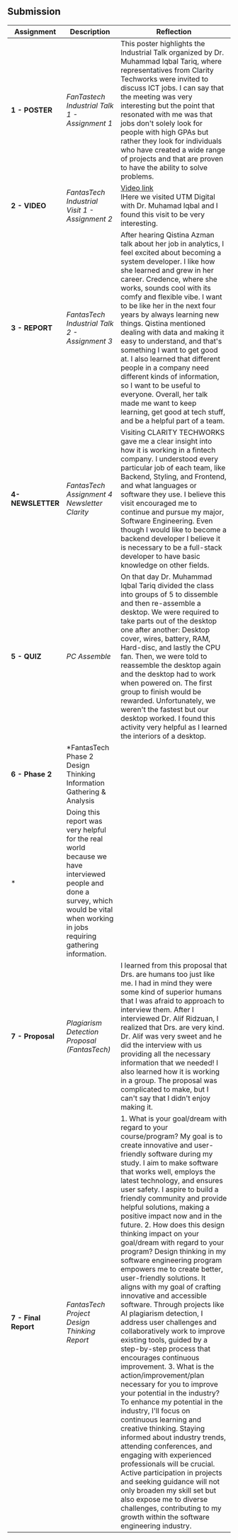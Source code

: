 ## Submission
| **Assignment** | **Description**  | **Reflection** |
| ----- |  ------ | ----- | 
| **1 - POSTER** | *FanTastech Industrial Talk 1 - Assignment 1* | This poster highlights the Industrial Talk organized by Dr. Muhammad Iqbal Tariq, where representatives from Clarity Techworks were invited to discuss ICT jobs. I can say that the meeting was very interesting but the point that resonated with me was that jobs don't solely look for people with high GPAs but rather they look for individuals who have created a wide range of projects and that are proven to have the ability to solve problems. | 
| **2 - VIDEO** | *FantasTech Industrial Visit 1 - Assignment 2* | [Video link](https://youtu.be/tCT9Sbe8C_8)<br> IHere we visited UTM Digital with Dr. Muhamad Iqbal and I found this visit to be very interesting.| 
| **3 - REPORT** | *FantasTech Industrial Talk 2 - Assignment 3* | After hearing Qistina Azman talk about her job in analytics, I feel excited about becoming a system developer. I like how she learned and grew in her career. Credence, where she works, sounds cool with its comfy and flexible vibe. I want to be like her in the next four years by always learning new things. Qistina mentioned dealing with data and making it easy to understand, and that's something I want to get good at. I also learned that different people in a company need different kinds of information, so I want to be useful to everyone. Overall, her talk made me want to keep learning, get good at tech stuff, and be a helpful part of a team. | 
| **4-NEWSLETTER** |*FantasTech Assignment 4 Newsletter Clarity*  | Visiting CLARITY TECHWORKS gave me a clear insight into how it is working in a fintech company. I understood every particular job of each team, like Backend, Styling, and Frontend, and what languages or software they use. I believe this visit encouraged me to continue and pursue my major, Software Engineering. Even though I would like to become a backend developer I believe it is necessary to be a full-stack developer to have basic knowledge on other fields.|
| **5 - QUIZ** | *PC Assemble* | On that day Dr. Muhammad Iqbal Tariq divided the class into groups of 5 to dissemble and then re-assemble a desktop. We were required to take parts out of the desktop one after another: Desktop cover, wires, battery, RAM, Hard-disc, and lastly the CPU fan. Then, we were told to reassemble the desktop again and the desktop had to work when powered on. The first group to finish would be rewarded. Unfortunately, we weren't the fastest but our desktop worked. I found this activity very helpful as I learned the interiors of a desktop.|
| **6 - Phase 2** | *FantasTech Phase 2 Design Thinking Information Gathering & Analysis
* | Doing this report was very helpful for the real world because we have interviewed people and done a survey, which would be vital when working in jobs requiring gathering information.|
| **7 - Proposal** | *Plagiarism Detection Proposal (FantasTech)* | I learned from this proposal that Drs. are humans too just like me. I had in mind they were some kind of superior humans that I was afraid to approach to interview them. After I interviewed Dr. Alif Ridzuan, I realized that Drs. are very kind. Dr. Alif was very sweet and he did the interview with us providing all the necessary information that we needed! I also learned how it is working in a group. The proposal was complicated to make, but I can't say that I didn't enjoy making it.|
| **7 - Final Report** | *FantasTech Project Design Thinking Report* | 1. What is your goal/dream with regard to your course/program?   My goal is to create innovative and user-friendly software during my study. I aim to make software that works well, employs the latest technology, and ensures user safety. I aspire to build a friendly community and provide helpful solutions, making a positive impact now and in the future.   2. How does this design thinking impact on your goal/dream with regard to your program?   Design thinking in my software engineering program empowers me to create better, user-friendly solutions. It aligns with my goal of crafting innovative and accessible software. Through projects like AI plagiarism detection, I address user challenges and collaboratively work to improve existing tools, guided by a step-by-step process that encourages continuous improvement.   3. What is the action/improvement/plan necessary for you to improve your potential in the industry?   To enhance my potential in the industry, I'll focus on continuous learning and creative thinking. Staying informed about industry trends, attending conferences, and engaging with experienced professionals will be crucial. Active participation in projects and seeking guidance will not only broaden my skill set but also expose me to diverse challenges, contributing to my growth within the software engineering industry.|
